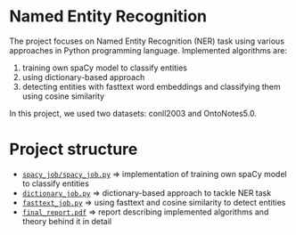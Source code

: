 # Named Entity Recognition

The project focuses on Named Entity Recognition (NER) task using various approaches in Python programming language.
Implemented algorithms are:
1. training own spaCy model to classify entities
2. using dictionary-based approach
3. detecting entities with fasttext word embeddings and classifying them using cosine similarity

In this project, we used two datasets: conll2003 and OntoNotes5.0.

# Project structure
- [`spacy_job/spacy_job.py`](spacy_job/spacy_job.py) => implementation of training own spaCy model to classify entities
- [`dictionary_job.py`](dictionary_job.py) => dictionary-based approach to tackle NER task
- [`fasttext_job.py`](fasttext_job.py) => using fasttext and cosine similarity to detect entities
- [`final_report.pdf`](final_report.pdf) => report describing implemented algorithms and theory behind it in detail
